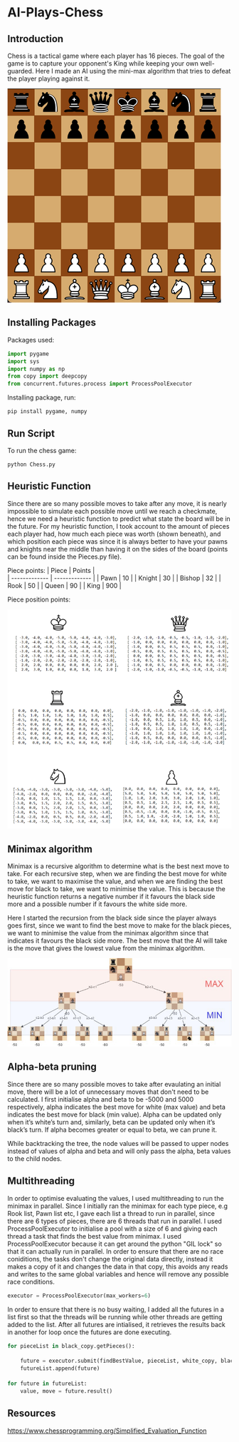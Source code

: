 AI-Plays-Chess
=================

Introduction
------------
Chess is a tactical game where each player has 16 pieces. The goal of the game is to capture your opponent's King while keeping your own well-guarded. Here I made an AI using the mini-max algorithm that tries to defeat the player playing against it.

![](assets/gameplay.png)

Installing Packages
-------------------
Packages used:

```python
import pygame
import sys
import numpy as np
from copy import deepcopy
from concurrent.futures.process import ProcessPoolExecutor
```

Installing package, run:

```terminal
pip install pygame, numpy
```

Run Script
----------
To run the chess game: 

```
python Chess.py
```

Heuristic Function
------------------
Since there are so many possible moves to take after any move, it is nearly impossible to simulate each possible move until we reach a checkmate, hence we need a heuristic function to predict what state the board will be in the future. For my heuristic function, I took account to the amount of pieces each player had, how much each piece was worth (shown beneath), and which position each piece was since it is always better to have your pawns and knights near the middle than having it on the sides of the board (points can be found inside the Pieces.py file).

Piece points:
| Piece         | Points        |         
| ------------- | ------------- |
| Pawn          | 10            |
| Knight        | 30            |
| Bishop        | 32            |
| Rook          | 50            |
| Queen         | 90            |
| King          | 900           |

Piece position points:

![](assets/piece_evaluation.png)

Minimax algorithm
-----------------
Minimax is a recursive algorithm to determine what is the best next move to take. For each recursive step, when we are finding the best move for white to take, we want to maximise the value, and when we are finding the best move for black to take, we want to minimise the value. This is because the heuristic function returns a negative number if it favours the black side more and a possible number if it favours the white side more.

Here I started the recursion from the black side since the player always goes first, since we want to find the best move to make for the black pieces, we want to minimise the value from the minimax algorithm since that indicates it favours the black side more. The best move that the AI will take is the move that gives the lowest value from the minimax algorithm.

![](assets/minimax.jpg)

Alpha-beta pruning
------------------
Since there are so many possible moves to take after evaulating an initial move, there will be a lot of unnecessary moves that don't need to be calculated. I first initialise alpha and beta to be -5000 and 5000 respectively, alpha indicates the best move for white (max value) and beta indicates the best move for black (min value). Alpha can be updated only when it’s white’s turn and, similarly, beta can be updated only when it’s black’s turn. If alpha becomes greater or equal to beta, we can prune it. 

While backtracking the tree, the node values will be passed to upper nodes instead of values of alpha and beta and will only pass the alpha, beta values to the child nodes.

Multithreading
--------------
In order to optimise evaluating the values, I used multithreading to run the minimax in parallel. Since I initially ran the minimax for each type piece, e.g Rook list, Pawn list etc, I gave each list a thread to run in parallel, since there are 6 types of pieces, there are 6 threads that run in parallel. I used ProcessPoolExecutor to initialise a pool with a size of 6 and giving each thread a task that finds the best value from minimax. I used ProcessPoolExecutor because it can get around the python "GIL lock" so that it can actually run in parallel. In order to ensure that there are no race coniditions, the tasks don't change the original data directly, instead it makes a copy of it and changes the data in that copy, this avoids any reads and writes to the same global variables and hence will remove any possible race conditions.  

```python
executor = ProcessPoolExecutor(max_workers=6)
```

In order to ensure that there is no busy waiting, I added all the futures in a list first so that the threads will be running while other threads are getting added to the list. After all futures are intialised, it retrieves the results back in another for loop once the futures are done executing.

```python 
for pieceList in black_copy.getPieces():

    future = executor.submit(findBestValue, pieceList, white_copy, black_copy, board_copy, depth, alpha, beta)
    futureList.append(future)

for future in futureList:
    value, move = future.result()
```

Resources
---------
https://www.chessprogramming.org/Simplified_Evaluation_Function


